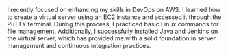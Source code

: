 I recently focused on enhancing my skills in DevOps on AWS. I learned how to create a virtual server using an EC2 instance and accessed it through the PuTTY terminal. During this process, I practiced basic Linux commands for file management. Additionally, I successfully installed Java and Jenkins on the virtual server, which has provided me with a solid foundation in server management and continuous integration practices.
